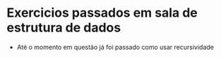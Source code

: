 # Exercicios passados em sala de estrutura de dados

 - Até o momento em questão já foi passado como usar recursividade

